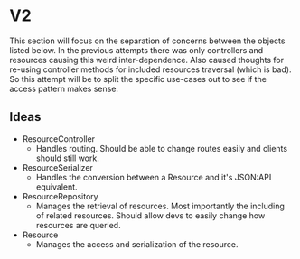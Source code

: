 # V2

This section will focus on the separation of concerns between the objects listed below.
In the previous attempts there was only controllers and resources causing this weird inter-dependence.
Also caused thoughts for re-using controller methods for included resources traversal (which is bad).
So this attempt will be to split the specific use-cases out to see if the access pattern makes sense.

## Ideas

- ResourceController
    - Handles routing. Should be able to change routes easily and clients should still work.
- ResourceSerializer
    - Handles the conversion between a Resource and it's JSON:API equivalent.
- ResourceRepository
    - Manages the retrieval of resources. Most importantly the including of related resources.
      Should allow devs to easily change how resources are queried.
- Resource
    - Manages the access and serialization of the resource.
